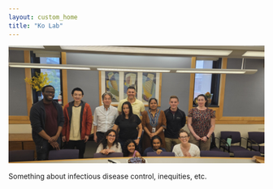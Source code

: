 ```yaml
---
layout: custom_home
title: "Ko Lab"
---
```


!["Ko Lab group photo"](https://github.com/ko-laboratory/site/blob/main/photos/lab1.jpg?raw=true)

Something about infectious disease control, inequities, etc.